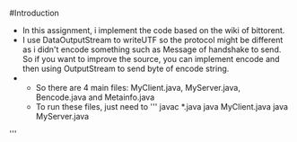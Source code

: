 #Introduction
- In this assignment, i implement the code based on the wiki of bittorent.
- I use DataOutputStream to writeUTF so the protocol might be different as i didn't encode something such as Message of handshake to send. So if you want to improve the source, you can implement encode and then using OutputStream to send byte of encode string.
- - So there are 4 main files: MyClient.java, MyServer.java, Bencode.java and Metainfo.java
  - To run these files, just need to
  '''
javac *.java
java MyClient.java
java MyServer.java
 
 '''
 
